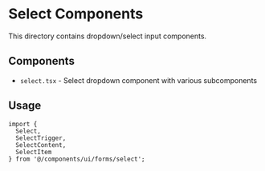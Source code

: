 # Select Components

This directory contains dropdown/select input components.

## Components

- `select.tsx` - Select dropdown component with various subcomponents

## Usage

```tsx
import { 
  Select,
  SelectTrigger,
  SelectContent,
  SelectItem 
} from '@/components/ui/forms/select';
```